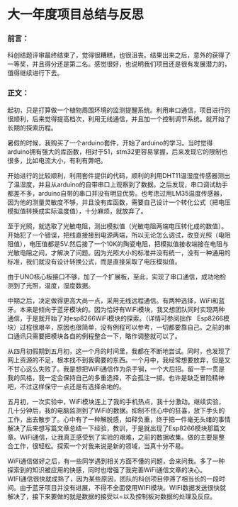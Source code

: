 #  大一年度项目总结与反思
### 前言：
科创结题评审最终结束了，觉得很糟糕，也很沮丧。结果出来之后，意外的获得了一等奖，并且得分还是第二名。感觉很好，也说明我们项目还是很有发展潜力的，值得继续进行下去。  
###  正文：
起初，只是打算做一个植物周围环境的监测提醒系统。利用串口通信，项目进行的很顺利，后来觉得提高档次，利用无线通信，并且加一个控制调节系统。就开始了长期的探索历程。    

暑假的时候，我购买了一个arduino套件，开始了arduino的学习。当时觉得arduino拥有强大的库函数，相对于51，stm32更容易掌握，后来发现它的限制也很多，比如电流大小，有利有弊吧。  

开始进行的比较顺利，利用套件提供的代码，顺利的利用DHT11温湿度传感器测出了温湿度，并且从arduino的自带串口上观察到了数据。之后发现，串口调试助手都差不多，arduino自带的串口并没有明显优势。也考虑过用LM35温度传感器，因为他的测量灵敏度不够，并且没有库函数，需要自己设计一个转化公式（把电压模拟值转换成实际温度值），十分麻烦，就放弃了。 
 
至于光照，就选取了光敏电阻，测出模拟值（光敏电阻两端电压转化成的数值）。开始犯了一个错误，把线直接接到电源两端，所以无论怎么调试，改变光照（电阻阻值），电压值都是5V.然后接了一个10K的陶瓷电阻，把模拟值接收端接在电阻与光敏电阻之间，才解决了问题。因为光照大小的标准并没有统一，没有一种通用的标准，我们就没有设计转换公式，而是直接采取了电压模拟值。  

由于UNO核心板接口不够，加了一个扩展板，至此，实现了串口通信，成功地检测到了光照，温度，湿度数据。  

中期之后，决定做得更高大尚一点，采用无线远程通信。有两种选择，WiFi和蓝牙。本来是倾向于蓝牙模块的。因为恰好有WiFi模块，我又想团队同时实现两种通信，于是就开始了对esp8266WiFi模块的探索。（详情可参阅拙作 &nbsp; Esp8266模块）过程很艰辛，原因也很简单，没有例程可以参考，一切都要靠自己。之前的串口通讯只需要把模块各自的例程整合一下，略作调整就可以了。  

从四月初假期到五月初，这一个月的时间里，我都在不断地尝试。同时，也发现了网上资源的不足，根本找不到我需要的东西。一个月中，我经常想要放弃，但是又不甘心这么失败了。我是想把WiFi通信作为杀手锏，一个大后招。留一手一贯是我的风格，我一定会保持自己的多重选择，不会孤注一掷。也许是缺乏冒险精神吧，不过这样保守一点还是有选择余地的。  

五月初，一次实验中，WiFi模块连上了我的手机热点，我十分激动。继续实验，几十分钟后，我的电脑监测到了WiFi的数据。抑制不住心中的狂喜，放下手头的工作，出去散步了。心中有了一种解脱感，如释负重，终于把一件毫无头绪的事情解决了后来想写篇文章总结一下经验，教训，于是就出现了Esp8266模块那篇文章。WiFi通信，让我真正感受到了实验的艰难，之前的数据收集。做的主要是整合工作，很轻松。探索一个对我来说是新的领域，当真十分不易。  

WiFi通信做好之后，有一些同学遇到相关方面不懂的问题，会来问我。多了一种探索到的知识被应用的快感，同时也增强了我完善WiFi通信文章的决心。  
WIFI通信很快就成熟了，因为某些原因，团队的科创项目停滞了相当长的一段时间。由于蓝牙项目并没有进展，不得不全面使用WIFI模块。WIFI数据发送很快就解决了，接下来要做的就是数据的接受以=以及控制板对数据的处理及反应。








